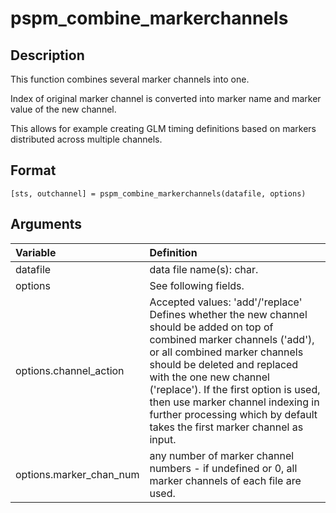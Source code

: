# pspm_combine_markerchannels
## Description
This function combines several marker channels into one.

Index of original marker channel is converted into marker name and marker value of the new channel.

This allows for example creating GLM timing definitions based on markers distributed across multiple channels.

## Format
`[sts, outchannel] = pspm_combine_markerchannels(datafile, options)`

## Arguments
| Variable | Definition |
|:--|:--|
| datafile | data file name(s): char. |
| options | See following fields. |
| options.channel_action | Accepted values: 'add'/'replace' Defines whether the new channel should be added on top of combined marker channels ('add'), or all combined marker channels should be deleted and replaced with the one new channel ('replace'). If the first option is used, then use marker channel indexing in further processing which by default takes the first marker channel as input. |
| options.marker_chan_num | any number of marker channel numbers - if undefined or 0, all marker channels of each file are used. |
